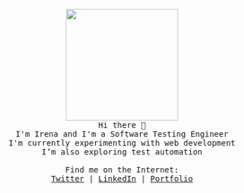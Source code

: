 <p align="center">
  <img src="https://image.flaticon.com/icons/svg/616/616564.svg" width="200px">
  <br>
  <samp>
    Hi there 👋 <br>
    I'm Irena and I'm a Software Testing Engineer <br>
    I'm currently experimenting with web development <br>
    I’m also exploring test automation <br>
    <br>
    Find me on the Internet: <br>
    <a href="https://twitter.com/irenajovanowska">Twitter</a> | 
    <a href="https://linkedin.com/in/irenajovanowska">LinkedIn</a> |
    <a href="https://irenajovanowska.github.io/">Portfolio</a> <br> 
  </samp>
</p>
